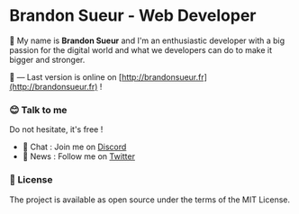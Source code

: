 # Brandon Sueur - Web Developer

👋 My name is **Brandon Sueur** and I'm an enthusiastic developer with a big passion for the digital world and what we developers can do to make it bigger and stronger.

👀 — Last version is online on [http://brandonsueur.fr](http://brandonsueur.fr) !

### 😊  Talk to me
Do not hesitate, it's free !

- 💬  Chat : Join me on [Discord](https://discord.gg/tRse4qu)
- 📣  News : Follow me on [Twitter](https://twitter.com/_brandonsueur)

### 📖  License
The project is available as open source under the terms of the MIT License.
